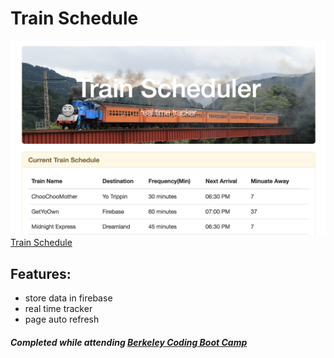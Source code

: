 # Train Schedule

![alt text](/ScreenShot.png)
[Train Schedule](https://ulaiwa.github.io/TrainSchedule/)

## Features:
- store data in firebase
- real time tracker
- page auto refresh

##### Completed while attending [Berkeley Coding Boot Camp](https://bootcamp.berkeley.edu/coding/)
